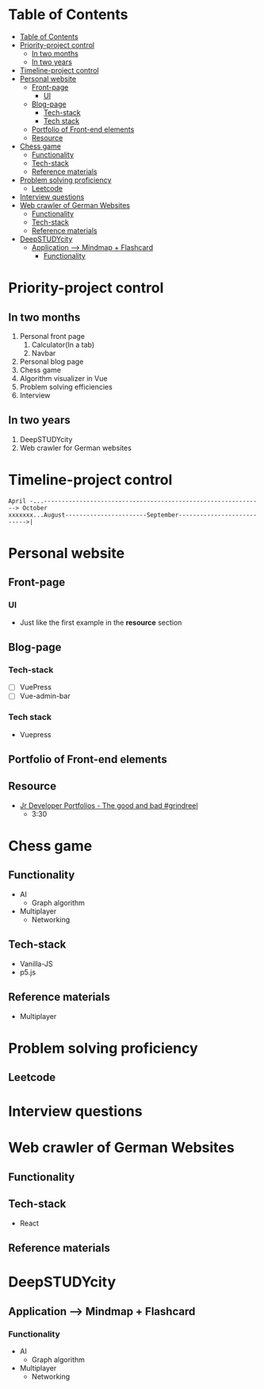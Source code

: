# Table of Contents
- [Table of Contents](#table-of-contents)
- [Priority-project control](#priority-project-control)
  - [In two months](#in-two-months)
  - [In two years](#in-two-years)
- [Timeline-project control](#timeline-project-control)
- [Personal website](#personal-website)
  - [Front-page](#front-page)
    - [UI](#ui)
  - [Blog-page](#blog-page)
    - [Tech-stack](#tech-stack)
    - [Tech stack](#tech-stack-1)
  - [Portfolio of Front-end elements](#portfolio-of-front-end-elements)
  - [Resource](#resource)
- [Chess game](#chess-game)
  - [Functionality](#functionality)
  - [Tech-stack](#tech-stack-2)
  - [Reference materials](#reference-materials)
- [Problem solving proficiency](#problem-solving-proficiency)
  - [Leetcode](#leetcode)
- [Interview questions](#interview-questions)
- [Web crawler of German Websites](#web-crawler-of-german-websites)
  - [Functionality](#functionality-1)
  - [Tech-stack](#tech-stack-3)
  - [Reference materials](#reference-materials-1)
- [DeepSTUDYcity](#deepstudycity)
  - [Application --> Mindmap + Flashcard](#application----mindmap--flashcard)
    - [Functionality](#functionality-2)

# Priority-project control
## In two months
1. Personal front page
   1. Calculator(In a tab)
   2. Navbar
2. Personal blog page 
3. Chess game
4. Algorithm visualizer in Vue
5. Problem solving efficiencies
6. Interview
## In two years
1. DeepSTUDYcity
2. Web crawler for German websites
# Timeline-project control
```
April -...--------------------------------------------------------------> October  
xxxxxxx...August-----------------------September--------------------------->|  
```
              
# Personal website

## Front-page
### UI
- Just like the first example in the **resource** section
## Blog-page
### Tech-stack
- [ ] VuePress
- [ ] Vue-admin-bar
### Tech stack
- Vuepress
## Portfolio of Front-end elements


## Resource
- [Jr Developer Portfolios - The good and bad #grindreel](https://www.youtube.com/watch?v=q0bca-LnDhY&t=3s)
  - 3:30


# Chess game
## Functionality
- AI
  - Graph algorithm
- Multiplayer
  - Networking
## Tech-stack
- Vanilla-JS
- p5.js
## Reference materials
- Multiplayer


# Problem solving proficiency
## Leetcode

# Interview questions



# Web crawler of German Websites
## Functionality
## Tech-stack
- React
## Reference materials


# DeepSTUDYcity

## Application --> Mindmap + Flashcard
### Functionality
- AI
  - Graph algorithm
- Multiplayer
  - Networking

